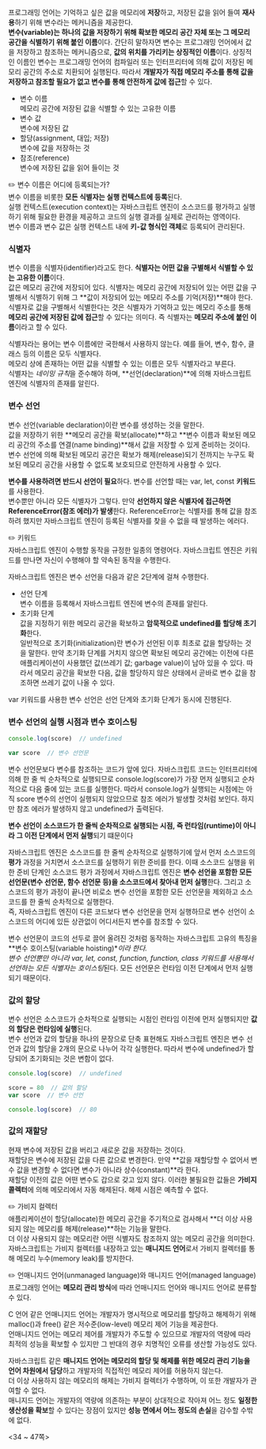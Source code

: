 프로그래밍 언어는 기억하고 싶은 값을 메모리에 **저장**하고, 저장된 값을 읽어 들여 **재사용**하기 위해 변수라는 메커니즘을 제공한다.  
**변수(variable)는 하나의 값을 저장하기 위해 확보한 메모리 공간 자체 또는 그 메모리 공간을 식별하기 위해 붙인 이름**이다. 간단히 말하자면 변수는 프로그래밍 언어에서 값을 저장하고 참조하는 메커니즘으로, **값의 위치를 가리키는 상징적인 이름**이다. 상징적인 이름인 변수는 프로그래밍 언어의 컴파일러 또는 인터프리터에 의해 값이 저장된 메모리 공간의 주소로 치환되어 실행된다. 따라서 **개발자가 직접 메모리 주소를 통해 값을 저장하고 참조할 필요가 없고 변수를 통해 안전하게 값에 접근**할 수 있다.  

* 변수 이름  
메모리 공간에 저장된 값을 식별할 수 있는 고유한 이름
* 변수 값  
변수에 저장된 값
* 할당(assignment, 대입; 저장)  
변수에 값을 저장하는 것
* 참조(reference)  
변수에 저장된 값을 읽어 들이는 것  

✏️ 변수 이름은 어디에 등록되는가?  
변수 이름을 비롯한 **모든 식별자는 실행 컨텍스트에 등록**된다.  
실행 컨텍스트(execution context)는 자바스크립트 엔진이 소스코드를 평가하고 실행하기 위해 필요한 환경을 제공하고 코드의 실행 결과를 실제로 관리하는 영역이다.  
변수 이름과 변수 값은 실행 컨텍스트 내에 **키-값 형식인 객체**로 등록되어 관리된다.

### 식별자
변수 이름을 식별자(identifier)라고도 한다. **식별자는 어떤 값을 구별해서 식별할 수 있는 고유한 이름**이다.  
값은 메모리 공간에 저장되어 있다. 식별자는 메모리 공간에 저장되어 있는 어떤 값을 구별해서 식별하기 위해 그 **값이 저장되어 있는 메모리 주소를 기억(저장)**해야 한다.  
식별자로 값을 구별해서 식별한다는 것은 식별자가 기억하고 있는 메모리 주소를 통해 **메모리 공간에 저장된 값에 접근**할 수 있다는 의미다. 즉 식별자는 **메모리 주소에 붙인 이름**이라고 할 수 있다.  

식별자라는 용어는 변수 이름에만 국한해서 사용하지 않는다. 예를 들어, 변수, 함수, 클래스 등의 이름은 모두 식별자다.  
메모리 상에 존재하는 어떤 값을 식별할 수 있는 이름은 모두 식별자라고 부른다.  
식별자는 *네이밍 규칙*을 준수해야 하며, **선언(declaration)**에 의해 자바스크립트 엔진에 식별자의 존재를 알린다.  

### 변수 선언
변수 선언(variable declaration)이란 변수를 생성하는 것을 말한다.  
값을 저장하기 위한 **메모리 공간을 확보(allocate)**하고 **변수 이름과 확보된 메모리 공간의 주소를 연결(name binding)**해서 값을 저장할 수 있게 준비하는 것이다. 변수 선언에 의해 확보된 메모리 공간은 확보가 해제(release)되기 전까지는 누구도 확보된 메모리 공간을 사용할 수 없도록 보호되므로 안전하게 사용할 수 있다.  

**변수를 사용하려면 반드시 선언이 필요**하다. 변수를 선언할 때는 var, let, const **키워드**를 사용한다.  
변수뿐만 아니라 모든 식별자가 그렇다. 만약 **선언하지 않은 식별자에 접근하면 ReferenceError(참조 에러)가 발생**한다. ReferenceError는 식별자를 통해 값을 참조하려 했지만 자바스크립트 엔진이 등록된 식별자를 찾을 수 없을 때 발생하는 에러다.

✏️ 키워드  
자바스크립트 엔진이 수행할 동작을 규정한 일종의 명령어다. 자바스크립트 엔진은 키워드를 만나면 자신이 수행해야 할 약속된 동작을 수행한다.  

자바스크립트 엔진은 변수 선언을 다음과 같은 2단계에 걸쳐 수행한다.  
* 선언 단계  
변수 이름을 등록해서 자바스크립트 엔진에 변수의 존재를 알린다.
* 초기화 단계  
값을 지정하기 위한 메모리 공간을 확보하고 **암묵적으로 undefined를 할당해 초기화**한다.  
일반적으로 초기화(initialization)란 변수가 선언된 이후 최초로 값을 할당하는 것을 말한다. 만약 초기화 단계를 거치지 않으면 확보된 메모리 공간에는 이전에 다른 애플리케이션이 사용했던 값(쓰레기 값; garbage value)이 남아 있을 수 있다. 따라서 메모리 공간을 확보한 다음, 값을 할당하지 않은 상태에서 곧바로 변수 값을 참조하면 쓰레기 값이 나올 수 있다.  

var 키워드를 사용한 변수 선언은 선언 단계와 초기화 단계가 동시에 진행된다. 

### 변수 선언의 실행 시점과 변수 호이스팅
```js
console.log(score)  // undefined

var score  // 변수 선언문
```
변수 선언문보다 변수를 참조하는 코드가 앞에 있다. 자바스크립트 코드는 인터프리터에 의해 한 줄 씩 순차적으로 실행되므로 console.log(score)가 가장 먼저 실행되고 순차적으로 다음 줄에 있는 코드를 실행한다. 따라서 console.log가 실행되는 시점에는 아직 score 변수의 선언이 실행되지 않았으므로 참조 에러가 발생할 것처럼 보인다. 하지만 참조 에러가 발생하지 않고 undefined가 출력된다.  

**변수 선언이 소스코드가 한 줄씩 순차적으로 실행되는 시점, 즉 런타임(runtime)이 아니라 그 이전 단계에서 먼저 실행**되기 떄문이다  

자바스크립트 엔진은 소스코드를 한 줄씩 순차적으로 실행하기에 앞서 먼저 소스코드의 **평가** 과정을 거치면서 소스코드를 실행하기 위한 준비를 한다. 이때 소스코드 실행을 위한 준비 단계인 소스코드 평가 과정에서 자바스크립트 엔진은 **변수 선언을 포함한 모든 선언문(변수 선언문, 함수 선언문 등)을 소스코드에서 찾아내 먼저 실행**한다. 그리고 소스코드의 평가 과정이 끝나면 비로소 변수 선언을 포함한 모든 선언문을 제외하고 소스코드를 한 줄씩 순차적으로 실행한다.  
즉, 자바스크립트 엔진이 다른 코드보다 변수 선언문을 먼저 실행하므로 변수 선언이 소스코드의 어디에 있든 상관없이 어디서든지 변수를 참조할 수 있다.  

변수 선언문이 코드의 선두로 끌어 올려진 것처럼 동작하는 자바스크립트 고유의 특징을 **변수 호이스팅(variable hoisting)**이라 한다.  
변수 선언뿐만 아니라 **var, let, const, function, function*, class 키워드를 사용해서 선언하는 모든 식별자는 호이스팅**된다. 모든 선언문은 런타임 이전 단계에서 먼저 실행되기 때문이다.  

### 값의 할당
변수 선언은 소스코드가 순차적으로 실행되는 시점인 런타임 이전에 먼저 실행되지만 **값의 할당은 런타임에 실행**된다.  
변수 선언과 값의 할당을 하나의 문장으로 단축 표현해도 자바스크립트 엔진은 변수 선언과 값의 할당을 2개의 문으로 나누어 각각 실행한다. 따라서 변수에 undefined가 할당되어 초기화되는 것은 변함이 없다.  
```js
console.log(score)  // undefined

score = 80  // 값의 할당
var score  // 변수 선언

console.log(score)  // 80
```

### 값의 재할당
현재 변수에 저장된 값을 버리고 새로운 값을 저장하는 것이다.  
재할당은 변수에 저장된 값을 다른 값으로 변경한다. 만약 **값을 재할당할 수 없어서 변수 값을 변경할 수 없다면 변수가 아니라 상수(constant)**라 한다.  
재할당 이전의 값은 어떤 변수도 갑으로 갖고 있지 않다. 이러한 불필요한 값들은 **가비지 콜렉터**에 의해 메모리에서 자동 해제된다. 해제 시점은 예측할 수 없다.  

✏️ 가비지 컬렉터  
애플리케이션이 할당(allocate)한 메모리 공간을 주기적으로 검사해서 **더 이상 사용되지 않는 메모리를 해제(release)**하는 기능을 말한다.  
더 이상 사용되지 않는 메모리란 어떤 식별자도 참조하지 않는 메모리 공간을 의미한다.  
자바스크립트는 가비지 컬렉터를 내장하고 있는 **매니지드 언어**로서 가비지 컬렉터를 통해 메모리 누수(memory leak)를 방지한다.  

✏️ 언매니지드 언어(unmanaged language)와 매니지드 언어(managed language)  
프로그래밍 언어는 **메모리 관리 방식**에 따라 언매니지드 언어와 매니지드 언어로 분류할 수 있다.  

C 언어 같은 언매니지드 언어는 개발자가 명시적으로 메모리를 할당하고 해제하기 위해 malloc()과 free() 같은 저수준(low-level) 메모리 제어 기능을 제공한다.  
언매니지드 언어는 메모리 제어를 개발자가 주도할 수 있으므로 개발자의 역량에 따라 최적의 성능을 확보할 수 있지만 그 반대의 경우 치명적인 오류를 생산할 가능성도 있다.  

자바스크립트 같은 **매니지드 언어는 메모리의 할당 및 해제를 위한 메모리 관리 기능을 언어 차원에서 담당**하고 개발자의 직접적인 메모리 제어를 허용하지 않는다.  
더 이상 사용하지 않는 메모리의 해제는 가비지 컬렉터가 수행하며, 이 또한 개발자가 관여할 수 없다.  
매니지드 언어는 개발자의 역량에 의존하는 부분이 상대적으로 작아져 어느 정도 **일정한 생산성을 확보**할 수 있다는 장점이 있지만 **성능 면에서 어느 정도의 손실**을 감수할 수밖에 없다.  

<34 ~ 47쪽>